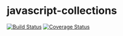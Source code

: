 # javascript-collections
[![Build Status](https://travis-ci.org/mvallim/javascript-collections.svg?branch=master)](ttps://travis-ci.org/mvallim/javascript-collections?branch=master)
[![Coverage Status](https://coveralls.io/repos/github/mvallim/javascript-collections/badge.svg?branch=master)](https://coveralls.io/github/mvallim/javascript-collections?branch=master)
